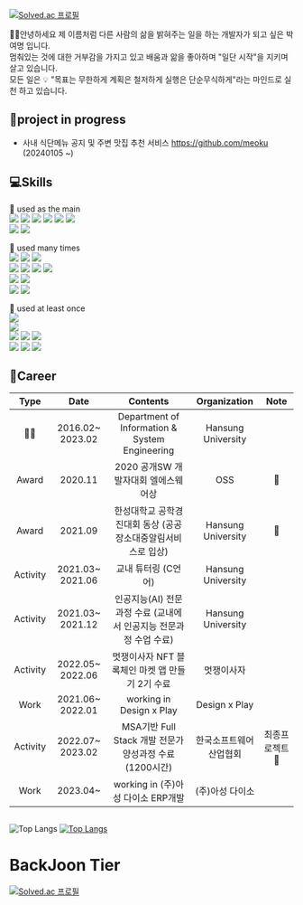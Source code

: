 [![Solved.ac 프로필](http://mazassumnida.wtf/api/mini/generate_badge?boj=qkrduaud)](https://solved.ac/qkrduaud)

🙋‍♂️안녕하세요 제 이름처럼 다른 사람의 삶을 밝혀주는 일을 하는 개발자가 되고 싶은 박여명 입니다.  
멈춰있는 것에 대한 거부감을 가지고 있고 배움과 앎을 좋아하며 "일단 시작"을 지키며 살고 있습니다.  
모든 일은 💡 "목표는 무한하게 계획은 철저하게 실행은 단순무식하게"라는 마인드로 실천 하고 있습니다.

## 🏃project in progress
- 사내 식단메뉴 공지 및 주변 맛집 추천 서비스 https://github.com/meoku (20240105 ~)
  
## 💻Skills

🌷 used as the main  
<img src="https://img.shields.io/badge/Java-0B4EA2?style=flat-square&logo=Java&logoColor=white">
<img src="https://img.shields.io/badge/Spring-6DB33F?style=for-the-badge&logo=Spring&logoColor=black">
<img src="https://img.shields.io/badge/SpringBoot-6DB33F?style=for-the-badge&logo=Spring&logoColor=black">
<img src="https://img.shields.io/badge/Oracle-F80000?style=for-the-badge&logo=Oracle&logoColor=black">
<img src="https://img.shields.io/badge/MySql-4479A1?style=for-the-badge&logo=MySql&logoColor=white">
<img src="https://img.shields.io/badge/JQuery-0769AD?style=for-the-badge&logo=JQuery&logoColor=black">  
<img src="https://img.shields.io/badge/Python-3776AB?style=for-the-badge&logo=Python&logoColor=black">
<img src="https://img.shields.io/badge/Selenium-43B02A?style=for-the-badge&logo=Selenium&logoColor=black">
<!-- <img src="https://img.shields.io/badge/Spring Boot-6DB33F?style=for-the-badge&logo=Spring Boot&logoColor=black"> -->
🌿 used many times  
<img src="https://img.shields.io/badge/OpenCV-5C3EE8?style=for-the-badge&logo=OpenCV&logoColor=black">
<img src="https://img.shields.io/badge/TensorFlow-FF6F00?style=for-the-badge&logo=TensorFlow&logoColor=black">
<img src="https://img.shields.io/badge/Anaconda-44A833?style=for-the-badge&logo=Anaconda&logoColor=black">  
<img src="https://img.shields.io/badge/HTML5-E34F26?style=for-the-badge&logo=HTML5&logoColor=black">
<img src="https://img.shields.io/badge/CSS3-1572B6?style=for-the-badge&logo=CSS3&logoColor=black">
<img src="https://img.shields.io/badge/JavaScript-F7DF1E?style=for-the-badge&logo=JavaScript&logoColor=black">
<img src="https://img.shields.io/badge/React-61DAFB?style=for-the-badge&logo=React&logoColor=black">  
<img src="https://img.shields.io/badge/Android-3DDC84?style=for-the-badge&logo=Android&logoColor=black">
<img src="https://img.shields.io/badge/Kotlin-7F52FF?style=for-the-badge&logo=Kotlin&logoColor=black">  
<img src="https://img.shields.io/badge/Amazon AWS-232F3E?style=for-the-badge&logo=Amazon AWS&logoColor=black">
<img src="https://img.shields.io/badge/Raspberry Pi-A22846?style=for-the-badge&logo=Raspberry Pi&logoColor=black">  

🌱 used at least once  
<img src="https://img.shields.io/badge/Solidity-363636?style=for-the-badge&logo=Solidity&logoColor=black">  
<img src="https://img.shields.io/badge/PyTorch-EE4C2C?style=for-the-badge&logo=PyTorch&logoColor=black">  
<img src="https://img.shields.io/badge/C-A8B9CC?style=for-the-badge&logo=C&logoColor=black">
<img src="https://img.shields.io/badge/C++-00599C?style=for-the-badge&logo=C++&logoColor=black">
<img src="https://img.shields.io/badge/Unity-black?style=for-the-badge&logo=Unity&logoColor=white">  
<img src="https://img.shields.io/badge/Flask-000000?style=for-the-badge&logo=Flask&logoColor=white">
<img src="https://img.shields.io/badge/TypeScript-3178C6?style=for-the-badge&logo=TypeScript&logoColor=white">
<img src="https://img.shields.io/badge/Sass-CC6699?style=for-the-badge&logo=Sass&logoColor=white">  

## 🧾Career
|   Type   |       Date       |                              Contents                             |    Organization    | Note |
|:--------:|:----------------:|:-----------------------------------------------------------------:|:------------------:|:----:|
|    👨‍🎓    | 2016.02~ 2023.02 |           Department of Information & System Engineering          | Hansung University |      |
|   Award  |      2020.11     |                2020 공개SW 개발자대회 엘에스웨어상                    |         OSS        |    🥉  |
|   Award  |      2021.09     |    한성대학교 공학경진대회 동상 (공공장소대중알림서비스로 입상)   | Hansung University |   🥉   |
| Activity | 2021.03~ 2021.06 |                        교내 튜터링 (C언어)                        | Hansung University |      |
| Activity | 2021.03~ 2021.12 | 인공지능(AI) 전문과정 수료 (교내에서 인공지능 전문과정 수업 수료) | Hansung University |      |
| Activity | 2022.05~ 2022.06 |          멋쟁이사자 NFT 블록체인 마켓 앱 만들기 2기 수료          |     멋쟁이사자     |      |
|   Work   | 2021.06~ 2022.01 |                     working in Design x Play                      |    Design x Play   |      |
| Activity | 2022.07~ 2023.02 |           MSA기반 Full Stack 개발 전문가 양성과정 수료(1200시간)          |    한국소프트웨어산업협회   |   최종프로젝트🥉   |
|   Work   | 2023.04~         |           working in (주)아성 다이소  ERP개발          |    (주)아성 다이소   |      |


## 
  
  
![Top Langs](https://github-readme-stats.vercel.app/api?username=parkyeomyeong&layout=compact&theme=tokyonight)
[![Top Langs](https://github-readme-stats.vercel.app/api/top-langs/?username=parkyeomyeong&layout=compact&theme=dracula)](https://github.com/metleeha)
  
# BackJoon Tier
<!-- BOX -->
[![Solved.ac 프로필](http://mazassumnida.wtf/api/v2/generate_badge?boj=qkrduaud)](https://solved.ac/qkrduaud)
